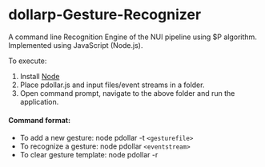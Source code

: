 # dollarp-Gesture-Recognizer

A command line Recognition Engine of the NUI pipeline using $P algorithm.
Implemented using JavaScript (Node.js).

To execute:
1) Install [Node](https://nodejs.org/en/download/ "Node.js")
2) Place pdollar.js and input files/event streams in a folder.
3) Open command prompt, navigate to the above folder and run the application.

#### Command format:
* To add a new gesture: node pdollar -t `<gesturefile>`
* To recognize a gesture: node pdollar `<eventstream>`
* To clear gesture template: node pdollar -r
